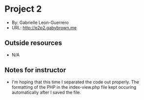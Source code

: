 # Project 2 
- By: Gabrielle Leon-Guerrero
- URL: http://e2p2.gabybrown.me

## Outside resources 
- N/A 

## Notes for instructor 
- I'm hoping that this time I separated the code out properly. The formatting of the PHP in the index-view.php file kept occuring automatically after I saved the file. 
